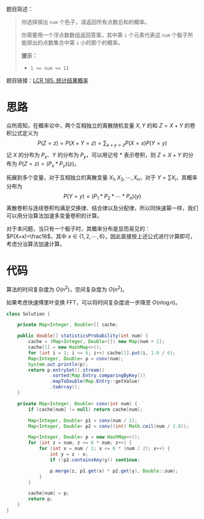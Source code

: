 题目简述：

> 你选择掷出 `num` 个色子，请返回所有点数总和的概率。
>
> 你需要用一个浮点数数组返回答案，其中第 `i` 个元素代表这 `num` 个骰子所能掷出的点数集合中第 `i` 小的那个的概率。
>
> **提示：**
>
> - `1 <= num <= 11`

题目链接：[LCR 185. 统计结果概率](https://leetcode.cn/problems/nge-tou-zi-de-dian-shu-lcof/)

# 思路

众所周知，在概率论中，两个互相独立的离散随机变量 $X,Y$ 的和 $Z=X+Y$ 的卷积公式定义为
$$
P(Z=z)=P(X+Y=z)=\sum_{x+y=z}P(X=x)P(Y=y)
$$
记 $X$ 的分布为 $P_x$、$Y$ 的分布为 $P_y$，可以用记号 $\ast$ 表示卷积，则 $Z=X+Y$ 的分布为 $P(Z=z)=(P_x\ast P_y)(z)$。

拓展到多个变量，对于互相独立的离散变量 $X_1,X_2,\cdots,X_n$，对于 $Y=\sum X_i$，其概率分布为
$$
P(Y=y)=(P_1\ast P_2\ast\cdots\ast P_n)(y)
$$
离散卷积与连续卷积均满足交换律、结合律以及分配律，所以同快速幂一样，我们可以用分治算法加速多变量卷积的计算。

对于本问题，当只有一个骰子时，其概率分布是显而易见的：$P(X=x)=\frac16$，其中 $x\in\{1,2,\cdots,6\}$，因此直接按上述公式进行计算即可，考虑分治算法加速计算。

# 代码

算法的时间复杂度为 $O(n^2)$，空间复杂度为 $O(n^2)$。

如果考虑快速傅里叶变换 FFT，可以将时间复杂度进一步降至 $O(n\log n)$。

```java
class Solution {

    private Map<Integer, Double>[] cache;

    public double[] statisticsProbability(int num) {
        cache = (Map<Integer, Double>[]) new Map[num + 1];
        cache[1] = new HashMap<>();
        for (int i = 1; i <= 6; i++) cache[1].put(i, 1.0 / 6);
        Map<Integer, Double> p = conv(num);
        System.out.println(p);
        return p.entrySet().stream()
                .sorted(Map.Entry.comparingByKey())
                .mapToDouble(Map.Entry::getValue)
                .toArray();
    }

    private Map<Integer, Double> conv(int num) {
        if (cache[num] != null) return cache[num];

        Map<Integer, Double> p1 = conv(num / 2);
        Map<Integer, Double> p2 = conv((int) Math.ceil(num / 2.0));

        Map<Integer, Double> p = new HashMap<>();
        for (int z = num; z <= 6 * num; z++) {
            for (int x = num / 2; x <= 6 * (num / 2); x++) {
                int y = z - x;
                if (!p2.containsKey(y)) continue;

                p.merge(z, p1.get(x) * p2.get(y), Double::sum);
            }
        }

        cache[num] = p;
        return p;
    }
}
```


